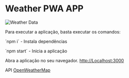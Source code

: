 # Weather PWA APP

![Weather Data](https://i.imgur.com/3csowzj.png)

Para executar a aplicação, basta executar os comandos:

´npm i´ - Instala dependências

´npm start´ - Inicia a aplicação

Abra a aplicação no seu navegador. [http://Localhost:3000](<http://localhost:3000/>)

API
[OpenWeatherMap](https://openweathermap.org/api)
